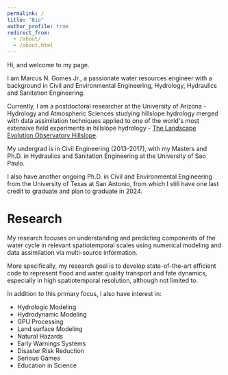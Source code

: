 ```yaml
---
permalink: /
title: "Bio"
author_profile: true
redirect_from: 
  - /about/
  - /about.html
---
```


Hi, and welcome to my page.

I am Marcus N. Gomes Jr., a passionate water resources engineer with a background in Civil and Environmental Engineering, Hydrology, Hydraulics and Sanitation Engineering.

Currently, I am a postdoctoral researcher at the University of Arizona - Hydrology and Atmospheric Sciences studying hillslope hydrology merged with data assimilation techniques applied to one of the world's most extensive field experiments in hillslope hydrology - [The Landscape Evolution Observatory Hillslope](https://www.youtube.com/watch?v=qTN89IriGCI&t=21s&ab_channel=Biosphere2).



My undergrad is in Civil Engineering (2013-2017), with my Masters and Ph.D. in Hydraulics and Sanitation Engineering at the University of Sao Paulo.

I also have another ongoing Ph.D. in Civil and Environmental Engineering from the University of Texas at San Antonio, from which I still have one last credit to graduate and plan to graduate in 2024.

Research
======
My research focuses on understanding and predicting components of the water cycle in relevant spatiotemporal scales using numerical modeling and data assimilation via multi-source information. 

More specifically, my research goal is to develop state-of-the-art efficient code to represent flood and water quality transport and fate dynamics, especially in high spatiotemporal resolution, although not limited to.

In addition to this primary focus, I also have interest in:

- Hydrologic Modeling
- Hydrodynamic Modeling
- GPU Processing
- Land surface Modeling
- Natural Hazards
- Early Warnings Systems
- Disaster Risk Reduction
- Serious Games
- Education in Science

